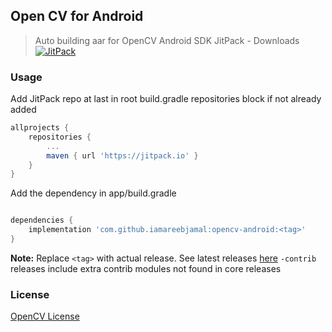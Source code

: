 ## Open CV for Android

> Auto building aar for OpenCV Android SDK
JitPack - Downloads [![JitPack](https://jitpack.io/v/Sauvio/opencv-android.svg)](https://jitpack.io/#Sauvio/opencv-android)


### Usage

Add JitPack repo at last in root build.gradle repositories block if not already added

```groovy
allprojects {
    repositories {
        ...
        maven { url 'https://jitpack.io' }
    }
}
```

Add the dependency in app/build.gradle
```groovy

dependencies {
    implementation 'com.github.iamareebjamal:opencv-android:<tag>'
}
```

**Note:** 
Replace `<tag>` with actual release. See latest releases [here](https://github.com/iamareebjamal/opencv-android/releases)
`-contrib` releases include extra contrib modules not found in core releases

### License
[OpenCV License](https://github.com/opencv/opencv/blob/master/LICENSE)
